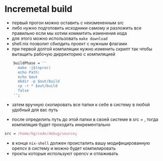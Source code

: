 # Incremetal build

- первый прогон можно оставить с неизмененным src 
- либо нужно подготовить исходники самому и разложить все правильно если мы хотим коммитить изменения кода
- для этого можно использовать `make download`
- shell.nix позволит сбилдить проект с нужным флагами 
- при первой долгой компиляции нужно изменить скрипт так чтобы вытащить рабочую дирректорию с компиляцией

```shell.nix
    buildPhase = ''
      make -j$(nproc)
      echo Path:
      echo $out
      mkdir -p $out/build
      cp -r * $out/build
      false
    '';
```
- затем вручную скопировать все папки к себе в систему в любой удобный для вас путь

- после определить путь до этой папки в своей системе в src = , тогда компиляция будет проходить инкрементально

```shell.nix
src = /home/bg/code/debug/source;
```

- в конце `nix-shell` должен происталить вашу модифицированную opencv в систему и можно будет компилировать
- прокты которые используют opencv и отлаживать
